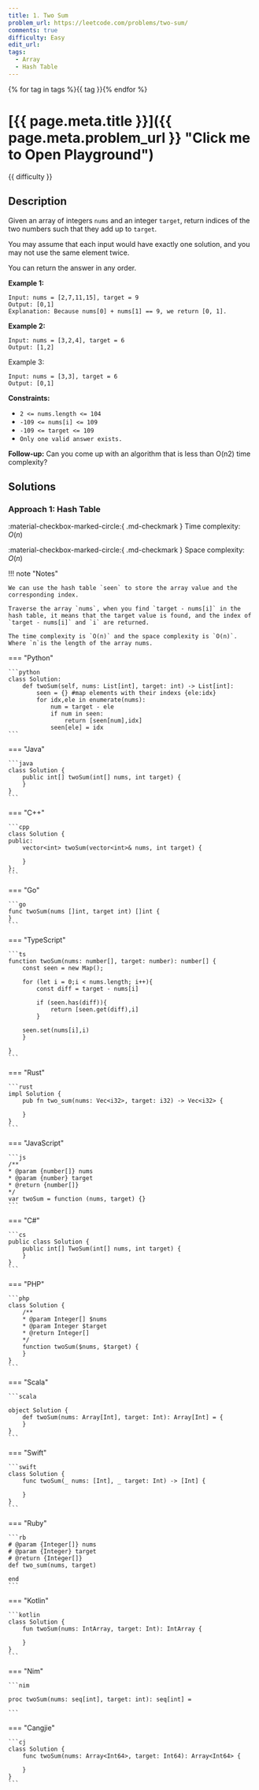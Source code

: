 ```yaml
---
title: 1. Two Sum
problem_url: https://leetcode.com/problems/two-sum/
comments: true
difficulty: Easy
edit_url:
tags:
  - Array
  - Hash Table
---
```


<!-- problem:start -->

{% for tag in tags %}<span class="md-tag">{{ tag }}</span>{% endfor %}

# [{{ page.meta.title }}]({{ page.meta.problem_url }} "Click me to Open Playground")

<span class="md-tag md-tag--{{ difficulty | lower }}">{{ difficulty }}</span>

## **Description**

<!-- description:start -->

Given an array of integers `nums` and an integer `target`, return indices of the two numbers such that they add up to `target`.

You may assume that each input would have exactly one solution, and you may not use the same element twice.

You can return the answer in any order.

**Example 1:**

```
Input: nums = [2,7,11,15], target = 9
Output: [0,1]
Explanation: Because nums[0] + nums[1] == 9, we return [0, 1].
```

**Example 2:**

```
Input: nums = [3,2,4], target = 6
Output: [1,2]
```

Example 3:

```
Input: nums = [3,3], target = 6
Output: [0,1]
```

**Constraints:**

- `2 <= nums.length <= 104`
- `-109 <= nums[i] <= 109`
- `-109 <= target <= 109`
- `Only one valid answer exists.`

**Follow-up:** Can you come up with an algorithm that is less than O(n2) time complexity?

<!-- description:end -->

## **Solutions**

<!-- solution:start -->

### Approach 1: Hash Table

:material-checkbox-marked-circle:{ .md-checkmark } Time complexity: $O(n)$

:material-checkbox-marked-circle:{ .md-checkmark } Space complexity: $O(n)$

!!! note "Notes"

    We can use the hash table `seen` to store the array value and the corresponding index.

    Traverse the array `nums`, when you find `target - nums[i]` in the hash table, it means that the target value is found, and the index of `target - nums[i]` and `i` are returned.

    The time complexity is `O(n)` and the space complexity is `O(n)`. Where `n`is the length of the array nums.

<!-- tabs:start -->

=== "Python"

    ```python
    class Solution:
        def twoSum(self, nums: List[int], target: int) -> List[int]:
            seen = {} #map elements with their indexs {ele:idx}
            for idx,ele in enumerate(nums):
                num = target - ele
                if num in seen:
                    return [seen[num],idx]
                seen[ele] = idx
    ```

=== "Java"

    ```java
    class Solution {
        public int[] twoSum(int[] nums, int target) {
        }
    }
    ```

=== "C++"

    ```cpp
    class Solution {
    public:
        vector<int> twoSum(vector<int>& nums, int target) {

        }
    };
    ```

=== "Go"

    ```go
    func twoSum(nums []int, target int) []int {
    }
    ```

=== "TypeScript"

    ```ts
    function twoSum(nums: number[], target: number): number[] {
        const seen = new Map();

        for (let i = 0;i < nums.length; i++){
            const diff = target - nums[i]

            if (seen.has(diff)){
                return [seen.get(diff),i]
            }

        seen.set(nums[i],i)
        }

    }
    ```

=== "Rust"

    ```rust
    impl Solution {
        pub fn two_sum(nums: Vec<i32>, target: i32) -> Vec<i32> {

        }
    }
    ```

=== "JavaScript"

    ```js
    /**
    * @param {number[]} nums
    * @param {number} target
    * @return {number[]}
    */
    var twoSum = function (nums, target) {}
    ```

=== "C#"

    ```cs
    public class Solution {
        public int[] TwoSum(int[] nums, int target) {
        }
    }
    ```

=== "PHP"

    ```php
    class Solution {
        /**
        * @param Integer[] $nums
        * @param Integer $target
        * @return Integer[]
        */
        function twoSum($nums, $target) {
        }
    }
    ```

=== "Scala"

    ```scala

    object Solution {
        def twoSum(nums: Array[Int], target: Int): Array[Int] = {
        }
    }
    ```

=== "Swift"

    ```swift
    class Solution {
        func twoSum(_ nums: [Int], _ target: Int) -> [Int] {

        }
    }
    ```

=== "Ruby"

    ```rb
    # @param {Integer[]} nums
    # @param {Integer} target
    # @return {Integer[]}
    def two_sum(nums, target)

    end
    ```

=== "Kotlin"

    ```kotlin
    class Solution {
        fun twoSum(nums: IntArray, target: Int): IntArray {

        }
    }
    ```

=== "Nim"

    ```nim

    proc twoSum(nums: seq[int], target: int): seq[int] =

    ```

=== "Cangjie"

    ```cj
    class Solution {
        func twoSum(nums: Array<Int64>, target: Int64): Array<Int64> {

        }
    }
    ```

<!-- tabs:end -->

<!-- solution:end -->

<!-- problem:end -->
